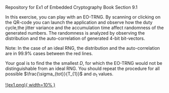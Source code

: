Repository for Ex1 of Embedded Cryptography Book Section 9.1

In this exercise, you can play with an EO-TRNG.
By scanning or clicking on the QR-code you can launch the application and observe how the duty cycle,the jitter variance and the accumulation time affect randomness of the generated numbers. 
The randomness is analyzed by observing the distribution and the auto-correlation of generated 4-bit bit-vectors.

Note: In the case of an ideal RNG, the distribution and the auto-correlation are in 99.9% cases between the red lines.

Your goal is to find the the smallest $D$, for which the EO-TRNG would not be distinguishable from an ideal RNG.
You should repeat the procedure for all possible $\frac{\sigma_{tot}}{T_{1}}$ and $\alpha_{1}$ values.

[!(ex1.png){ width=10% }](https://mybinder.org/v2/gh/patrickhaddadteaching/TRNG_ex1/main?urlpath=voila%2Frender%2FTRNG_ex1_nb.ipynb)
